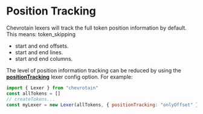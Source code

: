 # Position Tracking

Chevrotain lexers will track the full token position information by default.
This means:
token_skipping

-   start and end offsets.
-   start and end lines.
-   start and end columns.

The level of position information tracking can be reduced by using the [**positionTracking**](https://sap.github.io/chevrotain/documentation/4_0_0/interfaces/ilexerconfig.html#positiontracking) lexer config option.
For example:

```javascript
import { Lexer } from "chevrotain"
const allTokens = []
// createTokens...
const myLexer = new Lexer(allTokens, { positionTracking: "onlyOffset" })
```
